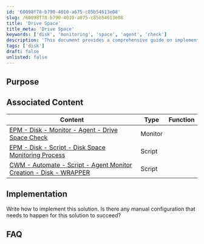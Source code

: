 ```yaml
---
id: '60098f78-b790-4010-a675-c85b54613e08'
slug: /60098f78-b790-4010-a675-c85b54613e08
title: 'Drive Space'
title_meta: 'Drive Space'
keywords: ['disk', 'monitoring', 'space', 'agent', 'check']
description: 'This document provides a comprehensive guide on implementing disk space monitoring solutions, including associated scripts and necessary configurations to ensure successful monitoring of drive space.'
tags: ['disk']
draft: false
unlisted: false
---
```


## Purpose

## Associated Content

| Content                                                                                                           | Type    | Function |
|-------------------------------------------------------------------------------------------------------------------|---------|----------|
| [EPM - Disk - Monitor - Agent - Drive Space Check](/docs/6d2587d3-3839-4f53-92a7-89890936958d)               | Monitor |          |
| [EPM - Disk - Script - Disk Space Monitoring Process](/docs/1e7f2148-6bd5-41ce-a397-9c41054487cf)            | Script  |          |
| [CWM - Automate - Script - Agent Monitor Creation - Disk - WRAPPER](/docs/3bd7b221-88a0-4bc0-a285-b0f9c6fd93fe) | Script  |          |

## Implementation

Write how to implement this solution. Is there any manual configuration that needs to happen for this solution to succeed?

## FAQ